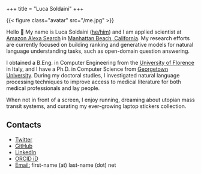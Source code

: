 +++
title = "Luca Soldaini"
+++

{{< figure class="avatar" src="/me.jpg" >}}

Hello 👋 My name is Luca Soldaini ([he/him](/facts)) and I am applied scientist at [Amazon Alexa Search][1] in [Manhattan Beach, California][2].
My research efforts are currently focused on building ranking and generative models for natural language understanding tasks, such as open-domain question answering.

I obtained a B.Eng. in Computer Engineering from the [University of Florence][3] in Italy, and I have a Ph.D. in Computer Science from [Georgetown University][4].
During my doctoral studies, I investigated natural language processing techniques to improve access to medical literature for both medical professionals and lay people.

When not in front of a screen, I enjoy running, dreaming about utopian mass transit systems, and curating my ever-growing laptop stickers collection.


## Contacts

- [Twitter](https://twitter.com/soldni)
- [GitHub](https://github.com/soldni)
- [LinkedIn](https://www.linkedin.com/in/soldni)
- [ORCID iD](https://orcid.org/0000-0001-6998-9863)
- [Email:]() first-name (at) last-name (dot) net


[1]: https://www.amazon.science/author/luca-soldaini
[2]: https://www.google.com/maps/place/Manhattan+Beach,+CA+90266/
[3]: https://www.google.com/search?client=safari&rls=en&q=ingegneria+informatica+firenze&ie=UTF-8&oe=UTF-8
[4]: https://cs.georgetown.edu/
